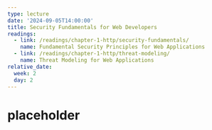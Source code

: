 ```yaml
---
type: lecture
date: '2024-09-05T14:00:00'
title: Security Fundamentals for Web Developers
readings:
  - link: /readings/chapter-1-http/security-fundamentals/
    name: Fundamental Security Principles for Web Applications
  - link: /readings/chapter-1-http/threat-modeling/
    name: Threat Modeling for Web Applications
relative_date:
  week: 2
  day: 2
---
```

# placeholder